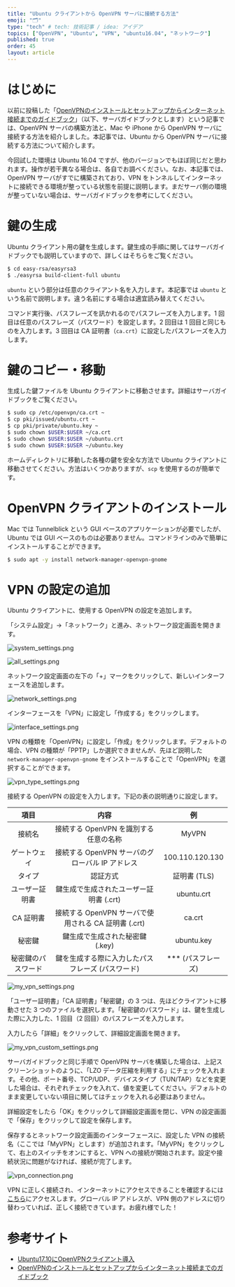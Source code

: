 ```yaml
---
title: "Ubuntu クライアントから OpenVPN サーバに接続する方法"
emoji: "🗂"
type: "tech" # tech: 技術記事 / idea: アイデア
topics: ["OpenVPN", "Ubuntu", "VPN", "ubuntu16.04", "ネットワーク"]
published: true
order: 45
layout: article
---
```


# はじめに
以前に投稿した「[OpenVPNのインストールとセットアップからインターネット接続までのガイドブック](https://qiita.com/noraworld/items/2fe6be489e1d93c748b8)」（以下、サーバガイドブックとします）という記事では、OpenVPN サーバの構築方法と、Mac や iPhone から OpenVPN サーバに接続する方法を紹介しました。本記事では、Ubuntu から OpenVPN サーバに接続する方法について紹介します。

今回試した環境は Ubuntu 16.04 ですが、他のバージョンでもほぼ同じだと思われます。操作が若干異なる場合は、各自でお調べください。なお、本記事では、OpenVPN サーバがすでに構築されており、VPN をトンネルしてインターネットに接続できる環境が整っている状態を前提に説明します。まだサーバ側の環境が整っていない場合は、サーバガイドブックを参考にしてください。

# 鍵の生成
Ubuntu クライアント用の鍵を生成します。鍵生成の手順に関してはサーバガイドブックでも説明していますので、詳しくはそちらをご覧ください。

```bash
$ cd easy-rsa/easyrsa3
$ ./easyrsa build-client-full ubuntu
```

`ubuntu` という部分は任意のクライアント名を入力します。本記事では `ubuntu` という名前で説明します。違う名前にする場合は適宜読み替えてください。

コマンド実行後、パスフレーズを訊かれるのでパスフレーズを入力します。1 回目は任意のパスフレーズ（パスワード）を設定します。2 回目は 1 回目と同じものを入力します。3 回目は CA 証明書（`ca.crt`）に設定したパスフレーズを入力します。

# 鍵のコピー・移動
生成した鍵ファイルを Ubuntu クライアントに移動させます。詳細はサーバガイドブックをご覧ください。

```bash
$ sudo cp /etc/openvpn/ca.crt ~
$ cp pki/issued/ubuntu.crt ~
$ cp pki/private/ubuntu.key ~
$ sudo chown $USER:$USER ~/ca.crt
$ sudo chown $USER:$USER ~/ubuntu.crt
$ sudo chown $USER:$USER ~/ubuntu.key
```

ホームディレクトリに移動した各種の鍵を安全な方法で Ubuntu クライアントに移動させてください。方法はいくつかありますが、`scp` を使用するのが簡単です。

# OpenVPN クライアントのインストール
Mac では Tunnelblick という GUI ベースのアプリケーションが必要でしたが、Ubuntu では GUI ベースのものは必要ありません。コマンドラインのみで簡単にインストールすることができます。

```bash
$ sudo apt -y install network-manager-openvpn-gnome
```

# VPN の設定の追加
Ubuntu クライアントに、使用する OpenVPN の設定を追加します。

「システム設定」→「ネットワーク」と進み、ネットワーク設定画面を開きます。

![system_settings.png](https://qiita-image-store.s3.amazonaws.com/0/113895/27ad652e-0577-c6cb-e3fd-6d9fe65f0fc5.png)

![all_settings.png](https://qiita-image-store.s3.amazonaws.com/0/113895/625e163e-5c64-3206-4e80-bcd74719945f.png)

ネットワーク設定画面の左下の「+」マークをクリックして、新しいインターフェースを追加します。

![network_settings.png](https://qiita-image-store.s3.amazonaws.com/0/113895/92d4ad14-6791-474b-d3b8-8686825d8f9f.png)

インターフェースを「VPN」に設定し「作成する」をクリックします。

![interface_settings.png](https://qiita-image-store.s3.amazonaws.com/0/113895/ee648ce2-7130-1f95-66a7-fa7c03b61af0.png)

VPN の種類を「OpenVPN」に設定し「作成」をクリックします。デフォルトの場合、VPN の種類が「PPTP」しか選択できませんが、先ほど説明した `network-manager-openvpn-gnome` をインストールすることで「OpenVPN」を選択することができます。

![vpn_type_settings.png](https://qiita-image-store.s3.amazonaws.com/0/113895/c9a8fa92-7d9c-088d-a6d3-bbc003c18a89.png)

接続する OpenVPN の設定を入力します。下記の表の説明通りに設定します。

| 項目 | 内容 | 例 |
|:-:|:-:|:-:|
| 接続名 | 接続する OpenVPN を識別する任意の名称 | MyVPN |
| ゲートウェイ | 接続する OpenVPN サーバのグローバル IP アドレス | 100.110.120.130 |
| タイプ | 認証方式 | 証明書 (TLS) |
| ユーザー証明書 | 鍵生成で生成されたユーザー証明書 (.crt) | ubuntu.crt |
| CA 証明書 | 接続する OpenVPN サーバで使用される CA 証明書 (.crt) | ca.crt |
| 秘密鍵 | 鍵生成で生成された秘密鍵 (.key) | ubuntu.key |
| 秘密鍵のパスワード | 鍵を生成する際に入力したパスフレーズ (パスワード) | *** (パスフレーズ) |

![my_vpn_settings.png](https://qiita-image-store.s3.amazonaws.com/0/113895/247e6db0-43a0-1d6f-0598-c201d5de3076.png)

「ユーザー証明書」「CA 証明書」「秘密鍵」の 3 つは、先ほどクライアントに移動させた 3 つのファイルを選択します。「秘密鍵のパスワード」は、鍵を生成した際に入力した、1 回目（2 回目）のパスフレーズを入力します。

入力したら「詳細」をクリックして、詳細設定画面を開きます。

![my_vpn_custom_settings.png](https://qiita-image-store.s3.amazonaws.com/0/113895/8d2d9796-6c50-3821-32e5-e1340b4c8fa5.png)

サーバガイドブックと同じ手順で OpenVPN サーバを構築した場合は、上記スクリーンショットのように、「LZO データ圧縮を利用する」にチェックを入れます。その他、ポート番号、TCP/UDP、デバイスタイプ（TUN/TAP）などを変更した場合は、それぞれチェックを入れて、値を変更してください。デフォルトのまま変更していない項目に関してはチェックを入れる必要はありません。

詳細設定をしたら「OK」をクリックして詳細設定画面を閉じ、VPN の設定画面で「保存」をクリックして設定を保存します。

保存するとネットワーク設定画面のインターフェースに、設定した VPN の接続名（ここでは「MyVPN」とします）が追加されます。「MyVPN」をクリックして、右上のスイッチをオンにすると、VPN への接続が開始されます。設定や接続状況に問題がなければ、接続が完了します。

![vpn_connection.png](https://qiita-image-store.s3.amazonaws.com/0/113895/54344963-8b6b-bef8-6903-5f46df77ef9c.png)

VPN に正しく接続され、インターネットにアクセスできることを確認するには[こちら](https://noraworld.net)にアクセスします。グローバル IP アドレスが、VPN 側のアドレスに切り替わっていれば、正しく接続できています。お疲れ様でした！

# 参考サイト
* [Ubuntu17.10にOpenVPNクライアント導入](https://gtrt7.com/blog/linux/openvpncl_ubuntu1710)
* [OpenVPNのインストールとセットアップからインターネット接続までのガイドブック](https://qiita.com/noraworld/items/2fe6be489e1d93c748b8)
